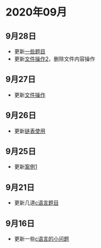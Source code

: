 #  2020年09月

## 9月28日
+ 更新[一些题目](/c/case/case1.html#查找文件内容)
+ 更新[文件操作2](/c/case/case4)，删除文件内容操作

## 9月27日
+ 更新[文件操作](/c/case/case3)

## 9月26日
+ 更新[链表使用](/c/case/case2)

## 9月25日
+ 更新[案例1](/c/case/case1)

## 9月21日
+ 更新几道[c语言题目](/c/case/#最长单词)

## 9月16日
+ 更新一些[c语言的小问题](/c/question.html)
